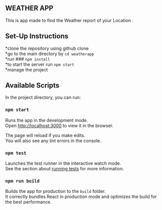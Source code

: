 ## WEATHER APP
This is app made to find the Weather report of your Location . 

## Set-Up Instructions
*clone the repository using github clone </br>
*go to the main directory by `cd weatherapp` </br>
*run ### `npm install` </br>
*to start the server run `npm start` </br>
*manage the project

## Available Scripts

In the project directory, you can run:

### `npm start`

Runs the app in the development mode.<br />
Open [http://localhost:3000](http://localhost:3000) to view it in the browser.

The page will reload if you make edits.<br />
You will also see any lint errors in the console.

### `npm test`

Launches the test runner in the interactive watch mode.<br />
See the section about [running tests](https://facebook.github.io/create-react-app/docs/running-tests) for more information.

### `npm run build`

Builds the app for production to the `build` folder.<br />
It correctly bundles React in production mode and optimizes the build for the best performance.
